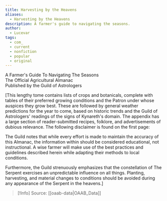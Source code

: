 ```yaml
---
title: Harvesting by the Heavens
aliases:
  - Harvesting by the Heavens
description: A farmer's guide to navigating the seasons.
author:
  - Lucevar
tags:
  - com_
  - current
  - nonfiction
  - popular
  - original
---
```

A Farmer's Guide To Navigating The Seasons  
The Official Agricultural Almanac  
Published by the Guild of Astrologers  

\[This lengthy tome contains lists of crops and botanicals, complete with tables of their preferred growing conditions and the Patron under whose auspices they grow best. These are followed by general weather predictions for the year to come, based on historic trends and the Guild of Astrologers' readings of the signs of Kynareth's domain. The appendix has a large section of reader-submitted recipes, folklore, and advertisements of dubious relevance. The following disclaimer is found on the first page:
  
The Guild notes that while every effort is made to maintain the accuracy of this Almanac, the information within should be considered educational, not instructional. A wise farmer will make use of the best practices and guidelines described herein while adapting their methods to local conditions.  
  
Furthermore, the Guild strenuously emphasizes that the constellation of The Serpent exercises an unpredictable influence on all things. Planting, harvesting, and material changes to conditions should be avoided during any appearance of the Serpent in the heavens.\]

> [!Info]
> Source: [[oaab-data|OAAB_Data]]